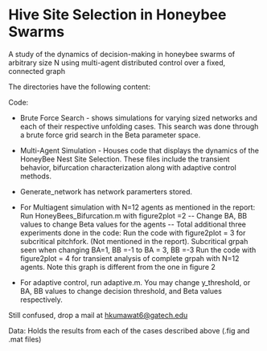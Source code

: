# Hive Site Selection in Honeybee Swarms
A study of the dynamics of decision-making in honeybee swarms of arbitrary size N using multi-agent distributed control over a fixed, connected graph

The directories have the following content:

Code: 

- Brute Force Search - shows simulations for varying sized networks and each of their respective unfolding cases. This search was done through a brute force grid search in the Beta parameter space.
- Multi-Agent Simulation - Houses code that displays the dynamics of the HoneyBee Nest Site Selection. These files include the transient behavior, bifurcation characterization along with adaptive control methods.

- Generate_network has network paramerters stored. 
- For Multiagent simulation with N=12 agents as mentioned in the report: Run HoneyBees_Bifurcation.m with figure2plot =2 
-- Change BA, BB values to change Beta values for the agents 
-- Total additional three experiments done in the code:
    Run the code with figure2plot = 3 for subcritical pitchfork. (Not mentioned in the report). Subcritical grpah seen when changing BA=1, BB =-1 to BA = 3, BB =-3
    Run the code with figure2plot = 4 for transient analysis of complete grpah with N=12 agents. Note this graph is different from the one in figure 2
- For adaptive control, run adaptive.m. You may change y_threshold, or BA, BB values to change decision threshold, and Beta values respectively. 

Still confused, drop a mail at hkumawat6@gatech.edu

Data:
    Holds the results from each of the cases described above (.fig and .mat files)
